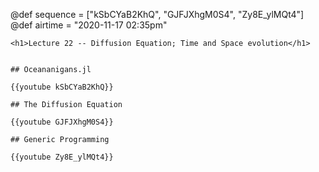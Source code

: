 @def sequence = ["kSbCYaB2KhQ", "GJFJXhgM0S4", "Zy8E_ylMQt4"]
@def airtime = "2020-11-17 02:35pm"
~~~
<h1>Lecture 22 -- Diffusion Equation; Time and Space evolution</h1>
~~~

~~~Airs on: <span class="moment">~~~{{showtime airtime}}~~~ EST</span>~~~

## Oceananigans.jl

{{youtube kSbCYaB2KhQ}}

## The Diffusion Equation

{{youtube GJFJXhgM0S4}}

## Generic Programming

{{youtube Zy8E_ylMQt4}}

